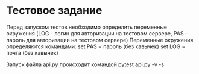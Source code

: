# Тестовое задание

Перед запуском тестов необходимо определить переменные окружения (LOG - логин для авторизации на тестовом сервере, PAS - пароль для авторизации на тестовом сервере)
Переменные окружения определяются командами:
set PAS = пароль (без кавычек)
set LOG = почта (без кавычек)


Запуск файла api.py происходит командой pytest api.py -v -s
